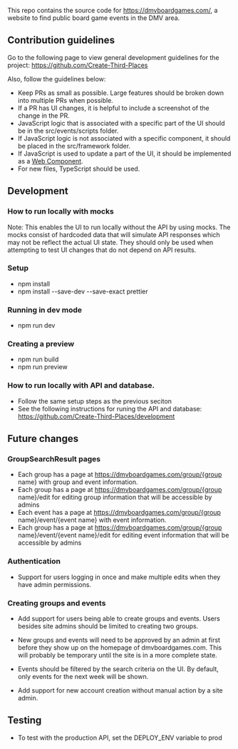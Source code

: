 
This repo contains the source code for https://dmvboardgames.com/, a website to find public board game events in the DMV area.

## Contribution guidelines

Go to the following page to view general development guidelines for the project: https://github.com/Create-Third-Places

Also, follow the guidelines below:
- Keep PRs as small as possible. Large features should be broken down into multiple PRs when possible.
- If a PR has UI changes, it is helpful to include a screenshot of the change in the PR.
- JavaScript logic that is associated with a specific part of the UI should be in the src/events/scripts folder.
- If JavaScript logic is not associated with a specific component, it should be placed in the src/framework folder.
- If JavaScript is used to update a part of the UI, it should be implemented as a [Web Component](https://developer.mozilla.org/en-US/docs/Web/API/Web_components).
- For new files, TypeScript should be used.


## Development

### How to run locally with mocks
Note: This enables the UI to run locally without the API by using mocks. The mocks consist of hardcoded data that will simulate API responses which may not be reflect the actual UI state.
They should only be used when attempting to test UI changes that do not depend on API results.

### Setup
- npm install
- npm install --save-dev --save-exact prettier
  
### Running in dev mode
- npm run dev
  
### Creating a preview
- npm run build
- npm run preview

### How to run locally with API and database.
- Follow the same setup steps as the previous seciton
- See the following instructions for runing the API and database: https://github.com/Create-Third-Places/development


## Future changes

### GroupSearchResult pages
 - Each group has a page at https://dmvboardgames.com/group/{group name} with group and event information.
 - Each group has a page at https://dmvboardgames.com/group/{group name}/edit for editing group information that will be accessible by admins
 - Each event has a page at https://dmvboardgames.com/group/{group name}/event/{event name} with event information.
 - Each group has a page at https://dmvboardgames.com/group/{group name}/event/{event name}/edit for editing event information that will be accessible by admins

### Authentication

- Support for users logging in once and make multiple edits when they have admin permissions.


### Creating groups and events

- Add support for users being able to create groups and events. Users besides site admins should be limited to creating two groups.
- New groups and events will need to be approved by an admin at first before they show up on the homepage of dmvboardgames.com. This will probably be temporary until the site is in a more complete state.
- Events should be filtered by the search criteria on the UI. By default, only events for the next week will be shown.
  
- Add support for new account creation without manual action by a site admin.   


## Testing

- To test with the production API, set the DEPLOY_ENV variable to prod






